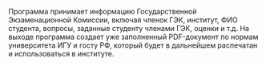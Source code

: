 Программа принимает информацию Государственной Экзаменационной Комиссии, включая членок ГЭК, институт, ФИО студента, вопросы, заданные студенту членами ГЭК, оценки и т.д. 
На выходе программа создает уже заполненный PDF-документ по нормам университета ИГУ и госту РФ, который будет в дальнейшем распечатан и использоваться в институте.
